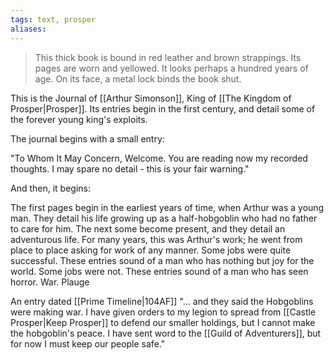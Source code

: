 ```yaml
---
tags: text, prosper
aliases:
---
```

> This thick book is bound in red leather and brown strappings. Its pages are worn and yellowed. It looks perhaps a hundred years of age. On its face, a metal lock binds the book shut.

This is the Journal of [[Arthur Simonson]], King of [[The Kingdom of Prosper|Prosper]]. Its entries begin in the first century, and detail some of the forever young king's exploits. 

The journal begins with a small entry:

"To Whom It May Concern,
Welcome. You are reading now my recorded thoughts. I may spare no detail - this is your fair warning."

And then, it begins:

The first pages begin in the earliest years of time, when Arthur was a young man. They detail his life growing up as a half-hobgoblin who had no father to care for him. The next some become present, and they detail an adventurous life. For many years, this was Arthur's work; he went from place to place asking for work of any manner. Some jobs were quite successful. These entries sound of a man who has nothing but joy for the world. Some jobs were not. These entries sound of a man who has seen horror. War. Plauge




An entry dated [[Prime Timeline|104AF]]
"... and they said the Hobgoblins were making war. I have given orders to my legion to spread from [[Castle Prosper|Keep Prosper]] to defend our smaller holdings, but I cannot make the hobgoblin's peace. I have sent word to the [[Guild of Adventurers]], but for now I must keep our people safe."